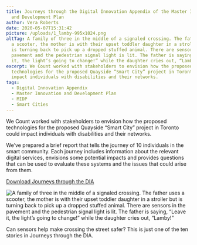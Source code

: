 ```yaml
---
title: Journeys through the Digital Innovation Appendix of the Master Innovation
  and Development Plan
author: Vera Roberts
date: 2020-05-07T15:31:42
picture: /uploads/1_lamby-995x1024.png
altTag: A family of three in the middle of a signaled crossing. The father uses
  a scooter, the mother is with their upset toddler daughter in a stroller but
  is turning back to pick up a dropped stuffed animal. There are sensors in the
  pavement and the pedestrian signal light is lit. The father is saying, “Leave
  it, the light’s going to change!” while the daughter cries out, “Lamby!”
excerpt: We Count worked with stakeholders to envision how the proposed
  technologies for the proposed Quayside “Smart City” project in Toronto could
  impact individuals with disabilities and their networks.
tags:
  - Digital Innovation Appendix
  - Master Innovation and Development Plan
  - MIDP
  - Smart Cities
---
```

We Count worked with stakeholders to envision how the proposed technologies for the proposed Quayside “Smart City” project in Toronto could impact individuals with disabilities and their networks.

We’ve prepared a brief report that tells the journey of 10 individuals in the smart community. Each journey includes information about the relevant digital services, envisions some potential impacts and provides questions that can be used to evaluate these systems and the issues that could arise from them.

[Download Journeys through the DIA](/uploads/MIDP-DIA-Evaluation-Journeys-2020_web-Final_accessible.pdf)

![A family of three in the middle of a signaled crossing. The father uses a scooter, the mother is with their upset toddler daughter in a stroller but is turning back to pick up a dropped stuffed animal. There are sensors in the pavement and the pedestrian signal light is lit. The father is saying, “Leave it, the light’s going to change!” while the daughter cries out, “Lamby!”](/uploads/1_lamby-995x1024.png)

Can sensors help make crossing the street safer? This is just one of the ten stories in Journeys through the DIA.
